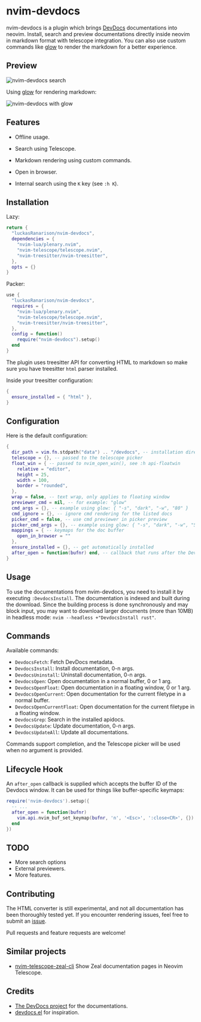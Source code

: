 # nvim-devdocs

nvim-devdocs is a plugin which brings [DevDocs](https://devdocs.io) documentations into neovim. Install, search and preview documentations directly inside neovim in markdown format with telescope integration. You can also use custom commands like [glow](https://github.com/charmbracelet/glow) to render the markdown for a better experience.

## Preview

![nvim-devdocs search](./.github/preview.png)

Using [glow](https://github.com/charmbracelet/glow) for rendering markdown:

![nvim-devdocs with glow](./.github/preview-glow.png)

## Features

- Offline usage.

- Search using Telescope.

- Markdown rendering using custom commands.

- Open in browser.

- Internal search using the `K` key (see `:h K`).

## Installation

Lazy:

```lua
return {
  "luckasRanarison/nvim-devdocs",
  dependencies = {
    "nvim-lua/plenary.nvim",
    "nvim-telescope/telescope.nvim",
    "nvim-treesitter/nvim-treesitter",
  },
  opts = {}
}
```

Packer:

```lua
use {
  "luckasRanarison/nvim-devdocs",
  requires = {
    "nvim-lua/plenary.nvim",
    "nvim-telescope/telescope.nvim",
    "nvim-treesitter/nvim-treesitter",
  },
  config = function()
    require("nvim-devdocs").setup()
  end
}
```

The plugin uses treesitter API for converting HTML to markdown so make sure you have treesitter `html` parser installed.

Inside your treesitter configuration:

```lua
{
  ensure_installed = { "html" },
}
```

## Configuration

Here is the default configuration:

```lua
{
  dir_path = vim.fn.stdpath("data") .. "/devdocs", -- installation directory
  telescope = {}, -- passed to the telescope picker
  float_win = { -- passed to nvim_open_win(), see :h api-floatwin
    relative = "editor",
    height = 25,
    width = 100,
    border = "rounded",
  },
  wrap = false, -- text wrap, only applies to floating window
  previewer_cmd = nil, -- for example: "glow"
  cmd_args = {}, -- example using glow: { "-s", "dark", "-w", "80" }
  cmd_ignore = {}, -- ignore cmd rendering for the listed docs
  picker_cmd = false, -- use cmd previewer in picker preview
  picker_cmd_args = {}, -- example using glow: { "-s", "dark", "-w", "50" }
  mappings = { -- keymaps for the doc buffer
    open_in_browser = ""
  },
  ensure_installed = {}, -- get automatically installed
  after_open = function(bufnr) end, -- callback that runs after the Devdocs window is opened. Devdocs buffer ID will be passed in
}
```

## Usage

To use the documentations from nvim-devdocs, you need to install it by executing `:DevdocsInstall`. The documentation is indexed and built during the download. Since the building process is done synchronously and may block input, you may want to download larger documents (more than 10MB) in headless mode: `nvim --headless +"DevdocsInstall rust"`.

## Commands

Available commands:

- `DevdocsFetch`: Fetch DevDocs metadata.
- `DevdocsInstall`: Install documentation, 0-n args.
- `DevdocsUninstall`: Uninstall documentation, 0-n args.
- `DevdocsOpen`: Open documentation in a normal buffer, 0 or 1 arg.
- `DevdocsOpenFloat`: Open documentation in a floating window, 0 or 1 arg.
- `DevdocsOpenCurrent`: Open documentation for the current filetype in a normal buffer.
- `DevdocsOpenCurrentFloat`: Open documentation for the current filetype in a floating window.
- `DevdocsGrep`: Search in the installed apidocs.
- `DevdocsUpdate`: Update documentation, 0-n args.
- `DevdocsUpdateAll`: Update all documentations.

Commands support completion, and the Telescope picker will be used when no argument is provided.

## Lifecycle Hook

An `after_open` callback is supplied which accepts the buffer ID of the Devdocs window. It can be used for things like buffer-specific keymaps:

```lua
require('nvim-devdocs').setup({
  -- ...
  after_open = function(bufnr)
    vim.api.nvim_buf_set_keymap(bufnr, 'n', '<Esc>', ':close<CR>', {})
  end
})
```

## TODO

- More search options
- External previewers.
- More features.

## Contributing

The HTML converter is still experimental, and not all documentation has been thoroughly tested yet. If you encounter rendering issues, feel free to submit an [issue](https://github.com/luckasRanarison/nvim-devdocs/issues).

Pull requests and feature requests are welcome!

## Similar projects

- [nvim-telescope-zeal-cli](https://gitlab.com/ivan-cukic/nvim-telescope-zeal-cli) Show Zeal documentation pages in Neovim Telescope.

## Credits

- [The DevDocs project](https://github.com/freeCodeCamp/devdocs) for the documentations.
- [devdocs.el](https://github.com/astoff/devdocs.el) for inspiration.

